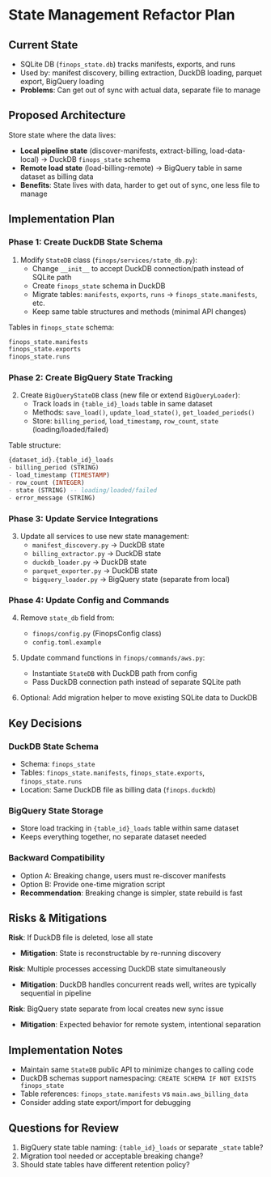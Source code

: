 # State Management Refactor Plan

## Current State

- SQLite DB (`finops_state.db`) tracks manifests, exports, and runs
- Used by: manifest discovery, billing extraction, DuckDB loading, parquet export, BigQuery loading
- **Problems**: Can get out of sync with actual data, separate file to manage

## Proposed Architecture

Store state where the data lives:
- **Local pipeline state** (discover-manifests, extract-billing, load-data-local) → DuckDB `finops_state` schema
- **Remote load state** (load-billing-remote) → BigQuery table in same dataset as billing data
- **Benefits**: State lives with data, harder to get out of sync, one less file to manage

## Implementation Plan

### Phase 1: Create DuckDB State Schema

1. Modify `StateDB` class (`finops/services/state_db.py`):
   - Change `__init__` to accept DuckDB connection/path instead of SQLite path
   - Create `finops_state` schema in DuckDB
   - Migrate tables: `manifests`, `exports`, `runs` → `finops_state.manifests`, etc.
   - Keep same table structures and methods (minimal API changes)

Tables in `finops_state` schema:
```sql
finops_state.manifests
finops_state.exports
finops_state.runs
```

### Phase 2: Create BigQuery State Tracking

2. Create `BigQueryStateDB` class (new file or extend `BigQueryLoader`):
   - Track loads in `{table_id}_loads` table in same dataset
   - Methods: `save_load()`, `update_load_state()`, `get_loaded_periods()`
   - Store: `billing_period`, `load_timestamp`, `row_count`, `state` (loading/loaded/failed)

Table structure:
```sql
{dataset_id}.{table_id}_loads
- billing_period (STRING)
- load_timestamp (TIMESTAMP)
- row_count (INTEGER)
- state (STRING) -- loading/loaded/failed
- error_message (STRING)
```

### Phase 3: Update Service Integrations

3. Update all services to use new state management:
   - `manifest_discovery.py` → DuckDB state
   - `billing_extractor.py` → DuckDB state
   - `duckdb_loader.py` → DuckDB state
   - `parquet_exporter.py` → DuckDB state
   - `bigquery_loader.py` → BigQuery state (separate from local)

### Phase 4: Update Config and Commands

4. Remove `state_db` field from:
   - `finops/config.py` (FinopsConfig class)
   - `config.toml.example`

5. Update command functions in `finops/commands/aws.py`:
   - Instantiate `StateDB` with DuckDB path from config
   - Pass DuckDB connection path instead of separate SQLite path

6. Optional: Add migration helper to move existing SQLite data to DuckDB

## Key Decisions

### DuckDB State Schema
- Schema: `finops_state`
- Tables: `finops_state.manifests`, `finops_state.exports`, `finops_state.runs`
- Location: Same DuckDB file as billing data (`finops.duckdb`)

### BigQuery State Storage
- Store load tracking in `{table_id}_loads` table within same dataset
- Keeps everything together, no separate dataset needed

### Backward Compatibility
- Option A: Breaking change, users must re-discover manifests
- Option B: Provide one-time migration script
- **Recommendation**: Breaking change is simpler, state rebuild is fast

## Risks & Mitigations

**Risk**: If DuckDB file is deleted, lose all state
- **Mitigation**: State is reconstructable by re-running discovery

**Risk**: Multiple processes accessing DuckDB state simultaneously
- **Mitigation**: DuckDB handles concurrent reads well, writes are typically sequential in pipeline

**Risk**: BigQuery state separate from local creates new sync issue
- **Mitigation**: Expected behavior for remote system, intentional separation

## Implementation Notes

- Maintain same `StateDB` public API to minimize changes to calling code
- DuckDB schemas support namespacing: `CREATE SCHEMA IF NOT EXISTS finops_state`
- Table references: `finops_state.manifests` vs `main.aws_billing_data`
- Consider adding state export/import for debugging

## Questions for Review

1. BigQuery state table naming: `{table_id}_loads` or separate `_state` table?
2. Migration tool needed or acceptable breaking change?
3. Should state tables have different retention policy?